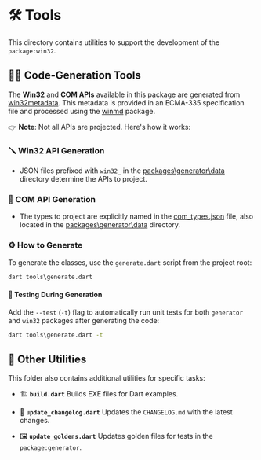 # 🛠️ Tools

This directory contains utilities to support the development of the
`package:win32`.

## 🧑‍💻 Code-Generation Tools

The **Win32** and **COM APIs** available in this package are generated from
[win32metadata]. This metadata is provided in an ECMA-335 specification file and
processed using the [winmd] package.

👉 **Note**: Not all APIs are projected. Here's how it works:

### 🪛 Win32 API Generation

- JSON files prefixed with `win32_` in the [packages\generator\data] directory
  determine the APIs to project.

### 🧩 COM API Generation

- The types to project are explicitly named in the [com_types.json] file, also
  located in the [packages\generator\data] directory.

### ⚙️ How to Generate

To generate the classes, use the `generate.dart` script from the project root:

```cmd
dart tools\generate.dart
```

#### 🧪 Testing During Generation

Add the `--test` (`-t`) flag to automatically run unit tests for both
`generator` and `win32` packages after generating the code:

```cmd
dart tools\generate.dart -t
```

## 🧰 Other Utilities

This folder also contains additional utilities for specific tasks:

- 🏗️ **`build.dart`** Builds EXE files for Dart examples.

- 📝 **`update_changelog.dart`** Updates the `CHANGELOG.md` with the latest
  changes.

- 🖼️ **`update_goldens.dart`** Updates golden files for tests in the
  `package:generator`.

[com_types.json]: ../packages/generator/data/com_types.json
[packages\generator\data]: ../packages/generator/data
[win32metadata]: https://github.com/microsoft/win32metadata
[winmd]: https://pub.dev/packages/winmd
